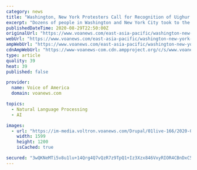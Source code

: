 ```yaml
---
category: news
title: "Washington, New York Protesters Call for Recognition of Uighur Abuses as Genocide"
excerpt: "Dozens of people in Washington and New York City took to the streets Friday afternoon, calling on the U.S. government, the United Nations and countries around the world to do more than condemn the violence against Uighurs,"
publishedDateTime: 2020-08-29T22:50:00Z
originalUrl: "https://www.voanews.com/east-asia-pacific/washington-new-york-protesters-call-recognition-uighur-abuses-genocide"
webUrl: "https://www.voanews.com/east-asia-pacific/washington-new-york-protesters-call-recognition-uighur-abuses-genocide"
ampWebUrl: "https://www.voanews.com/east-asia-pacific/washington-new-york-protesters-call-recognition-uighur-abuses-genocide?amp"
cdnAmpWebUrl: "https://www-voanews-com.cdn.ampproject.org/c/s/www.voanews.com/east-asia-pacific/washington-new-york-protesters-call-recognition-uighur-abuses-genocide?amp"
type: article
quality: 39
heat: 39
published: false

provider:
  name: Voice of America
  domain: voanews.com

topics:
  - Natural Language Processing
  - AI

images:
  - url: "https://im-media.voltron.voanews.com/Drupal/01live-166/2020-08/NY%20Protest%201.JPG"
    width: 1599
    height: 1200
    isCached: true

secured: "3wQKNeMTi5v8u1lu+14Qrg4Q7vQzR7z9TpQ1+Iz3Xzx846VxyRIOR4CBnDxC5z3PR7jW8tAfzDPG5SggvnmxN/sTl9zPuc8smAa0atFj7edd6d+vOGcAodZ5BxpHtgnQnmhrtOMeoJw8aW/gxY/LN3rRswpNKykqdjZZXpMJTtowooB9xW3+vGi/Fkg9+VhD9yidVzQJGGnh/WxbK85whgtJD9bUfrxWHXDFfKP3CV8gkb6FQqsfz7Zx848j95nmobZNB/6gKuaYQvo/SWHU2RzFc81DC+ouZv4Jm1rcRAQ11OruS904kr6xmTWeM164f5eDvWpCWLPojcnmGo+ZN0Wty8vAX25bEs5auOROP+4=;mQM5ga9Yl402NcAvA4zKdQ=="
---
```


